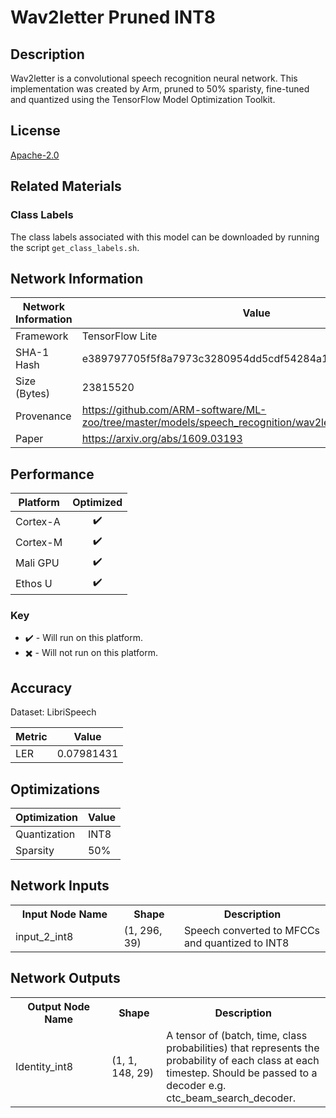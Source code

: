 # Wav2letter Pruned INT8

## Description
Wav2letter is a convolutional speech recognition neural network. This implementation was created by Arm, pruned to 50% sparisty, fine-tuned and quantized using the TensorFlow Model Optimization Toolkit.

## License
[Apache-2.0](https://spdx.org/licenses/Apache-2.0.html)

## Related Materials
### Class Labels
The class labels associated with this model can be downloaded by running the script `get_class_labels.sh`.

## Network Information
| Network Information |  Value         |
|---------------------|----------------|
|  Framework          | TensorFlow Lite |
|  SHA-1 Hash         | e389797705f5f8a7973c3280954dd5cdf54284a1 |
|  Size (Bytes)       | 23815520 |
|  Provenance         | https://github.com/ARM-software/ML-zoo/tree/master/models/speech_recognition/wav2letter/tflite_pruned_int8 |
|  Paper              | https://arxiv.org/abs/1609.03193 |

## Performance
| Platform | Optimized |
|----------|:---------:|
| Cortex-A |:heavy_check_mark:         |
| Cortex-M |:heavy_check_mark:         |
| Mali GPU |:heavy_check_mark:         |
| Ethos U  |:heavy_check_mark:         |

### Key
* :heavy_check_mark: - Will run on this platform.
* :heavy_multiplication_x: - Will not run on this platform.

## Accuracy
Dataset: LibriSpeech

| Metric | Value |
|--------|-------|
| LER | 0.07981431 |

## Optimizations
| Optimization |  Value  |
|--------------|---------|
| Quantization | INT8 |
| Sparsity | 50% |

## Network Inputs
<table>
    <tr>
        <th width="200">Input Node Name</th>
        <th width="100">Shape</th>
        <th width="300">Description</th>
    </tr>
    <tr>
        <td>input_2_int8</td>
        <td>(1, 296, 39)</td>
        <td>Speech converted to MFCCs and quantized to INT8</td> 
    </tr>
</table>

## Network Outputs
<table>
    <tr>
        <th width="200">Output Node Name</th>
        <th width="100">Shape</th>
        <th width="300">Description</th>
    </tr>
    <tr>
        <td>Identity_int8</td>
        <td>(1, 1, 148, 29)</td>
        <td>A tensor of (batch, time, class probabilities) that represents the probability of each class at each timestep. Should be passed to a decoder e.g. ctc_beam_search_decoder.</td> 
    </tr>
</table>
